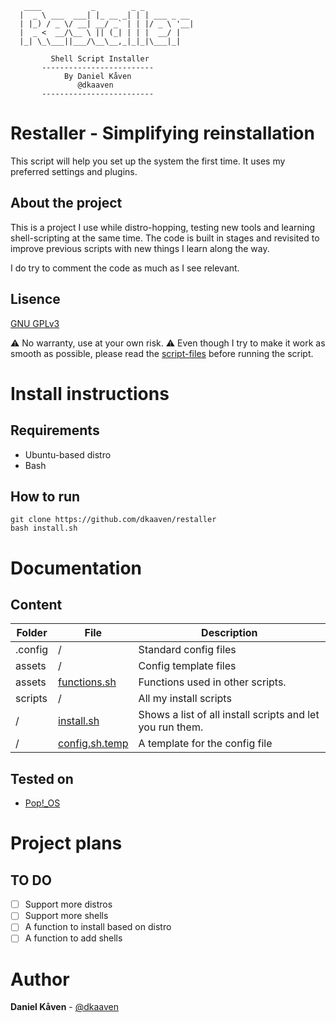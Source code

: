 ```
   ____           _        _ _           
  |  _ \ ___  ___| |_ __ _| | | ___ _ __ 
  | |_) / _ \/ __| __/ _` | | |/ _ \ '__|
  |  _ <  __/\__ \ || (_| | | |  __/ |   
  |_| \_\___||___/\__\__,_|_|_|\___|_|   

         Shell Script Installer
       -------------------------
            By Daniel Kåven
               @dkaaven
       -------------------------
```


# Restaller - Simplifying reinstallation

This script will help you set up the system the first time. It uses my preferred settings and plugins. 

## About the project

This is a project I use while distro-hopping, testing new tools and learning shell-scripting at the same time.
The code is built in stages and revisited to improve previous scripts with new things I learn along the way.

I do try to comment the code as much as I see relevant.

## Lisence
[GNU GPLv3](LICENSE)

⚠️ No warranty, use at your own risk. ⚠️ 
Even though I try to make it work as smooth as possible, please read the [script-files](scripts/) before running the script.


# Install instructions
## Requirements
* Ubuntu-based distro
* Bash


## How to run
```
git clone https://github.com/dkaaven/restaller
bash install.sh

```

# Documentation



## Content
| Folder | File | Description |
|---|---|---|
| .config| / | Standard config files |
| assets | / | Config template files |
| assets | [functions.sh](assets/functions.sh) | Functions used in other scripts.  |
| scripts | / | All my install scripts |
| / | [install.sh](install.sh) | Shows a list of all install scripts and let you run them. |
| / | [config.sh.temp](config.sh.temp) | A template for the config file |

## Tested on
* [Pop!_OS](https://system76.com/pop/)

# Project plans


## TO DO
- [ ] Support more distros
- [ ] Support more shells
- [ ] A function to install based on distro
- [ ] A function to add shells

# Author
**Daniel Kåven** - [@dkaaven](https://github.com/dkaaven)